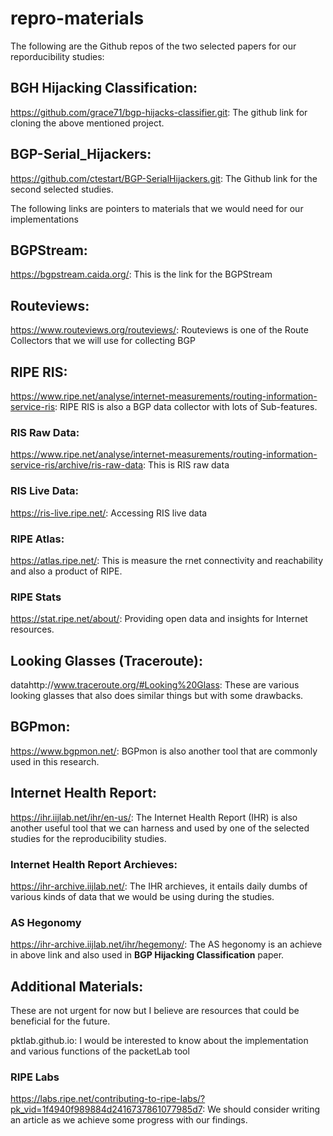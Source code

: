 # repro-materials
The following are the Github repos of the two selected papers for our reporducibility studies:

## BGH Hijacking Classification:
https://github.com/grace71/bgp-hijacks-classifier.git: The github link for cloning the above mentioned project.

## BGP-Serial_Hijackers:
https://github.com/ctestart/BGP-SerialHijackers.git: The Github link for the second selected studies.

The following links are pointers to materials that we would need for our implementations

## BGPStream:
https://bgpstream.caida.org/: This is the link for the BGPStream

## Routeviews:
https://www.routeviews.org/routeviews/: Routeviews is one of the Route Collectors that we will use for collecting BGP

## RIPE RIS:
https://www.ripe.net/analyse/internet-measurements/routing-information-service-ris: RIPE RIS is also a BGP data collector with lots of Sub-features.
  ### RIS Raw Data:
  https://www.ripe.net/analyse/internet-measurements/routing-information-service-ris/archive/ris-raw-data: This is RIS raw data
  ### RIS Live Data:
  https://ris-live.ripe.net/: Accessing RIS live data
  ### RIPE Atlas:
  https://atlas.ripe.net/: This is measure the rnet connectivity and reachability and also a product of RIPE.
  ### RIPE Stats
  https://stat.ripe.net/about/: Providing open data and insights for Internet resources.
  
## Looking Glasses (Traceroute):
datahttp://www.traceroute.org/#Looking%20Glass: These are various looking glasses that also does similar things but with some drawbacks.

## BGPmon:
https://www.bgpmon.net/: BGPmon is also another tool that are commonly used in this research.

## Internet Health Report:
https://ihr.iijlab.net/ihr/en-us/: The Internet Health Report (IHR) is also another useful tool that we can harness and used by one of the selected studies for the reproducibility studies.
  ### Internet Health Report Archieves:
  https://ihr-archive.iijlab.net/: The IHR archieves, it entails daily dumbs of various kinds of data that we would be using during the studies. 
  
  ### AS Hegonomy
  https://ihr-archive.iijlab.net/ihr/hegemony/: The AS hegonomy is an achieve in above link and also used in **BGP Hijacking Classification** paper.


## Additional Materials: 
These are not urgent for now but I believe are resources that could be beneficial for the future.

pktlab.github.io: I would be interested to know about the implementation and various functions of the packetLab tool

### RIPE Labs
https://labs.ripe.net/contributing-to-ripe-labs/?pk_vid=1f4940f989884d2416737861077985d7: We should consider writing an article as we achieve some progress with our findings.

